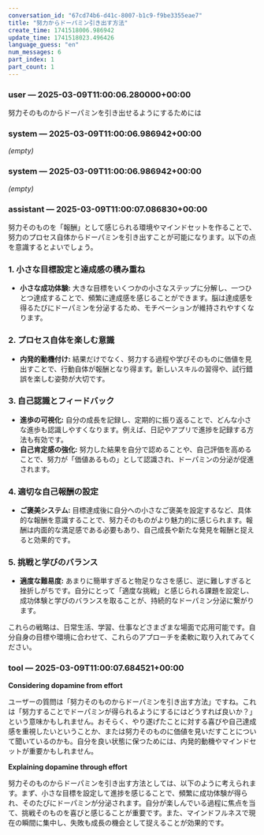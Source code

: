 ```yaml
---
conversation_id: "67cd74b6-d41c-8007-b1c9-f9be3355eae7"
title: "努力からドーパミン引き出す方法"
create_time: 1741518006.986942
update_time: 1741518023.496426
language_guess: "en"
num_messages: 6
part_index: 1
part_count: 1
---
```


### user — 2025-03-09T11:00:06.280000+00:00

努力そのものからドーパミンを引き出せるようにするためには

### system — 2025-03-09T11:00:06.986942+00:00

_(empty)_

### system — 2025-03-09T11:00:06.986942+00:00

_(empty)_

### assistant — 2025-03-09T11:00:07.086830+00:00

努力そのものを「報酬」として感じられる環境やマインドセットを作ることで、努力のプロセス自体からドーパミンを引き出すことが可能になります。以下の点を意識するとよいでしょう。

### 1. 小さな目標設定と達成感の積み重ね
- **小さな成功体験:** 大きな目標をいくつかの小さなステップに分解し、一つひとつ達成することで、頻繁に達成感を感じることができます。脳は達成感を得るたびにドーパミンを分泌するため、モチベーションが維持されやすくなります。

### 2. プロセス自体を楽しむ意識
- **内発的動機付け:** 結果だけでなく、努力する過程や学びそのものに価値を見出すことで、行動自体が報酬となり得ます。新しいスキルの習得や、試行錯誤を楽しむ姿勢が大切です。

### 3. 自己認識とフィードバック
- **進歩の可視化:** 自分の成長を記録し、定期的に振り返ることで、どんな小さな進歩も認識しやすくなります。例えば、日記やアプリで進捗を記録する方法も有効です。
- **自己肯定感の強化:** 努力した結果を自分で認めることや、自己評価を高めることで、努力が「価値あるもの」として認識され、ドーパミンの分泌が促進されます。

### 4. 適切な自己報酬の設定
- **ご褒美システム:** 目標達成後に自分への小さなご褒美を設定するなど、具体的な報酬を意識することで、努力そのものがより魅力的に感じられます。報酬は内面的な満足感である必要もあり、自己成長や新たな発見を報酬と捉えると効果的です。

### 5. 挑戦と学びのバランス
- **適度な難易度:** あまりに簡単すぎると物足りなさを感じ、逆に難しすぎると挫折しがちです。自分にとって「適度な挑戦」と感じられる課題を設定し、成功体験と学びのバランスを取ることが、持続的なドーパミン分泌に繋がります。

これらの戦略は、日常生活、学習、仕事などさまざまな場面で応用可能です。自分自身の目標や環境に合わせて、これらのアプローチを柔軟に取り入れてみてください。

### tool — 2025-03-09T11:00:07.684521+00:00

**Considering dopamine from effort**

ユーザーの質問は「努力そのものからドーパミンを引き出す方法」ですね。これは「努力することでドーパミンが得られるようにするにはどうすれば良いか？」という意味かもしれません。おそらく、やり遂げたことに対する喜びや自己達成感を重視したいということか、または努力そのものに価値を見いだすことについて聞いているのかも。自分を良い状態に保つためには、内発的動機やマインドセットが重要かもしれません。

**Explaining dopamine through effort**

努力そのものからドーパミンを引き出す方法としては、以下のように考えられます。まず、小さな目標を設定して進捗を感じることで、頻繁に成功体験が得られ、そのたびにドーパミンが分泌されます。自分が楽しんでいる過程に焦点を当て、挑戦そのものを喜びと感じることが重要です。また、マインドフルネスで現在の瞬間に集中し、失敗も成長の機会として捉えることが効果的です。
